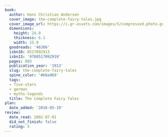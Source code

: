 ```yaml
---
book:
  author: Hans Christian Andersen
  cover_image: the-complete-fairy-tales.jpg
  cover_image_url: https://i.gr-assets.com/images/S/compressed.photo.goodreads.com/books/1385233181l/46306.jpg
  dimensions:
    height: 24.0
    thickness: 6.1
    width: 15.9
  goodreads: '46306'
  isbn10: 0517092913
  isbn13: '9780517092910'
  pages: 803
  publication_year: '1913'
  slug: the-complete-fairy-tales
  spine_color: '#b6a969'
  tags:
  - five-stars
  - german
  - myths-legends
  title: The Complete Fairy Tales
plan:
  date_added: '2016-05-19'
review:
  date_read: 2002-07-01
  did_not_finish: false
  rating: 5
---
```

